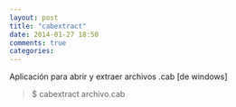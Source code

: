 ```yaml
---
layout: post
title: "cabextract"
date: 2014-01-27 18:50
comments: true
categories: 
---
```

Aplicación para abrir y extraer archivos .cab [de windows]

>$ cabextract archivo.cab

